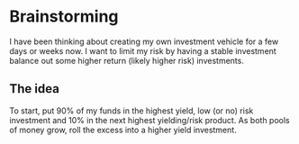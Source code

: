 # Brainstorming

I have been thinking about creating my own investment vehicle for a few days or 
weeks now. I want to limit my risk by having a stable investment balance out 
some higher return (likely higher risk) investments. 

## The idea

To start, put 90% of my funds in the highest yield, low (or no) risk investment 
and 10% in the next highest yielding/risk product. As both pools of money grow, 
roll the excess into a higher yield investment. 